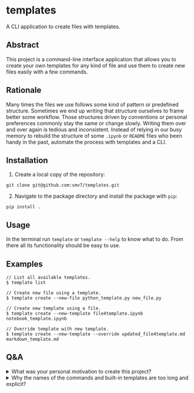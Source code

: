 # templates

A CLI application to create files with templates.


## Abstract

This project is a command-line interface application that allows you to create your own templates for any kind of file
and use them to create new files easily with a few commands.

## Rationale

Many times the files we use follows some kind of pattern or predefined structure. Sometimes we end up writing that
structure ourselves to frame better some workflow. Those structures driven by conventions or personal preferences
commonly stay the same or change slowly. Writing them over and over again is tedious and inconsistent. Instead of
relying in our busy memory to rebuild the structure of some `.ipynb` or `README` files who been handy in the past,
automate the process with templates and a CLI.

## Installation

1. Create a local copy of the repository:
```console
git clone git@github.com:smv7/templates.git
```

2. Navigate to the package directory and install the package with `pip`:
```console
pip install .
```

## Usage

In the terminal run `template` or `template --help` to know what to do. From there all its functionality should be easy
to use.

## Examples

```console
// List all available templates.
$ template list  

// Create new file using a template.
$ template create --new-file python_template.py new_file.py

// Create new template using a file.
$ template create --new-template file4template.ipynb notebook_template.ipynb

// Override template with new template.
$ template create --new-template --override updated_file4template.md markdown_template.md
```

## Q&A

<details>
<summary>What was your personal motivation to create this project?</summary>

I create this project to create jupyter notebook files (`.ipynb`) with a custom structure to frame data science
workflows better. The structure of the file was already developed by me (you can find it as the
`data_science_notebook.ipynb` built-in template), but copying and pasting the file manually over and over was
suboptimal. *"I want to create notebooks with predefined structure with a simple command"* gave birth this project.
</details>

<details>
<summary>Why the names of the commands and built-in templates are too long and explicit?</summary>

The project try to be as clear as possible enforcing legibility and intuitive usage. Reading it will be beneficial
for understanding. Typing it will be a curse, so make your own 2-4 character aliases, write them once and understand
them whenever you read them with a single look. Therefore both things will be meeting their purposes: self-documented
commands giving legibility and aliases giving practicality.
</details>
